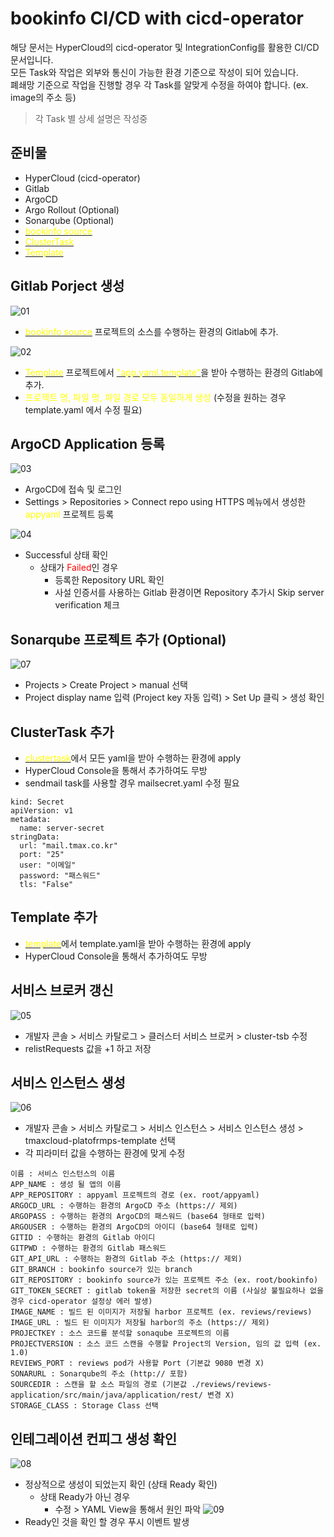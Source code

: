 # bookinfo CI/CD with cicd-operator
해당 문서는 HyperCloud의 cicd-operator 및 IntegrationConfig를 활용한 CI/CD 문서입니다.<br>
모든 Task와 작업은 외부와 통신이 가능한 환경 기준으로 작성이 되어 있습니다.<br>
폐쇄망 기준으로 작업을 진행할 경우 각 Task를 알맞게 수정을 하여야 합니다. (ex. image의 주소 등)
> 각 Task 별 상세 설명은 작성중

## 준비물
- HyperCloud (cicd-operator)
- Gitlab
- ArgoCD
- Argo Rollout (Optional)
- Sonarqube (Optional)
- [<span style='color:yellow'>bookinfo source</span>](https://git.jhcloud.kr/junghun_byeon/bookinfo.git)
- [<span style='color:yellow'>ClusterTask</span>](https://git.jhcloud.kr/junghun_byeon/bookinfo-cicd-tmaxcloud/src/branch/main/clustertask)
- [<span style='color:yellow'>Template</span>](https://git.jhcloud.kr/junghun_byeon/bookinfo-cicd-tmaxcloud/src/branch/main/template)

## Gitlab Porject 생성
![01](./img/01.png)
- [<span style='color:yellow'>bookinfo source</span>](https://git.jhcloud.kr/junghun_byeon/bookinfo.git) 프로젝트의 소스를 수행하는 환경의 Gitlab에 추가.

![02](./img/02.png)
- [<span style='color:yellow'>Template</span>](https://git.jhcloud.kr/junghun_byeon/bookinfo-cicd-tmaxcloud/src/branch/main/template) 프로젝트에서 [<span style='color:yellow'>"app.yaml.template"</span>](https://git.jhcloud.kr/junghun_byeon/bookinfo-cicd-tmaxcloud/src/branch/main/template/app.yaml.template)을 받아 수행하는 환경의 Gitlab에 추가.
- <span style='color:yellow'>프로젝트 명, 파일 명, 파일 경로 모두 동일하게 생성</span> (수정을 원하는 경우 template.yaml 에서 수정 필요)

## ArgoCD Application 등록
![03](./img/03.png)
- ArgoCD에 접속 및 로그인
- Settings > Repositories > Connect repo using HTTPS 메뉴에서 생성한 <span style='color:yellow'>appyaml</span> 프로젝트 등록

![04](./img/04.png)
- Successful 상태 확인
    - 상태가 <span style='color:red'>Failed</span>인 경우
        - 등록한 Repository URL 확인
        - 사설 인증서를 사용하는 Gitlab 환경이면 Repository 추가시 Skip server verification 체크

## Sonarqube 프로젝트 추가 (Optional)
![07](./img/07.png)
- Projects > Create Project > manual 선택
- Project display name 입력 (Project key 자동 입력) > Set Up 클릭 > 생성 확인


## ClusterTask 추가
- [<span style='color:yellow'>clustertask</span>](https://git.jhcloud.kr/junghun_byeon/bookinfo-cicd-tmaxcloud/src/branch/main/clustertask)에서 모든 yaml을 받아 수행하는 환경에 apply
- HyperCloud Console을 통해서 추가하여도 무방
- sendmail task를 사용할 경우 mailsecret.yaml 수정 필요
```
kind: Secret
apiVersion: v1
metadata:
  name: server-secret
stringData:
  url: "mail.tmax.co.kr"
  port: "25"
  user: "이메일"
  password: "패스워드"
  tls: "False"
```

## Template 추가
- [<span style='color:yellow'>template</span>](https://git.jhcloud.kr/junghun_byeon/bookinfo-cicd-tmaxcloud/src/branch/main/template)에서 template.yaml을 받아 수행하는 환경에 apply
- HyperCloud Console을 통해서 추가하여도 무방

## 서비스 브로커 갱신
![05](./img/05.png)
- 개발자 콘솔 > 서비스 카탈로그 > 클러스터 서비스 브로커 > cluster-tsb 수정
- relistRequests 값을 +1 하고 저장

## 서비스 인스턴스 생성
![06](./img/06.png)
- 개발자 콘솔 > 서비스 카탈로그 > 서비스 인스턴스 > 서비스 인스턴스 생성 > tmaxcloud-platofrmps-template 선택
- 각 피라미터 값을 수행하는 환경에 맞게 수정
```
이름 : 서비스 인스턴스의 이름
APP_NAME : 생성 될 앱의 이름
APP_REPOSITORY : appyaml 프로젝트의 경로 (ex. root/appyaml)
ARGOCD_URL : 수행하는 환경의 ArgoCD 주소 (https:// 제외)
ARGOPASS : 수행하는 환경의 ArgoCD의 패스워드 (base64 형태로 입력)
ARGOUSER : 수행하는 환경의 ArgoCD의 아이디 (base64 형태로 입력)
GITID : 수행하는 환경의 Gitlab 아이디
GITPWD : 수행하는 환경의 Gitlab 패스워드
GIT_API_URL : 수행하는 환경의 Gitlab 주소 (https:// 제외)
GIT_BRANCH : bookinfo source가 있는 branch
GIT_REPOSITORY : bookinfo source가 있는 프로젝트 주소 (ex. root/bookinfo)
GIT_TOKEN_SECRET : gitlab token을 저장한 secret의 이름 (사실상 불필요하나 없을 경우 cicd-operator 설정상 에러 발생)
IMAGE_NAME : 빌드 된 이미지가 저장될 harbor 프로젝트 (ex. reviews/reviews)
IMAGE_URL : 빌드 된 이미지가 저장될 harbor의 주소 (https:// 제외)
PROJECTKEY : 소스 코드를 분석할 sonaqube 프로젝트의 이름
PROJECTVERSION : 소스 코드 스캔을 수행할 Project의 Version, 임의 값 입력 (ex. 1.0)
REVIEWS_PORT : reviews pod가 사용할 Port (기본값 9080 변경 X)
SONARURL : Sonarqube의 주소 (http:// 포함)
SOURCEDIR : 스캔을 할 소스 파일의 경로 (기본값 ./reviews/reviews-application/src/main/java/application/rest/ 변경 X)
STORAGE_CLASS : Storage Class 선택
```

## 인테그레이션 컨피그 생성 확인
![08](./img/08.png)
- 정상적으로 생성이 되었는지 확인 (상태 Ready 확인)
    - 상태 Ready가 아닌 경우
        - 수정 > YAML View을 통해서 원인 파악
![09](./img/09.png)
- Ready인 것을 확인 할 경우 푸시 이벤트 발생